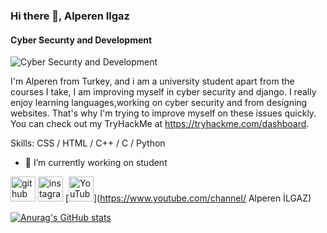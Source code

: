 ### Hi there 👋, Alperen Ilgaz
#### Cyber Securıty and  Development
![Cyber Securıty and  Development](https://encrypted-tbn0.gstatic.com/images?q=tbn:ANd9GcRpS471QPhjazYp4R7N2t6hQoytAZBAgU8pkw&usqp=CAU)

I'm Alperen from Turkey, and i am a university student apart from the courses I take, I am improving myself in cyber security and django. I really enjoy learning languages,working on cyber security and from designing websites. That's why I'm trying to improve myself on these issues quickly. You can check out my TryHackMe at https://tryhackme.com/dashboard.

Skills: CSS / HTML  / C++ / C / Python

- 🔭 I’m currently working on student 


[<img src='https://cdn.jsdelivr.net/npm/simple-icons@3.0.1/icons/github.svg' alt='github' height='40'>](https://github.com/alperenilgaz)  [<img src='https://cdn.jsdelivr.net/npm/simple-icons@3.0.1/icons/instagram.svg' alt='instagram' height='40'>](https://www.instagram.com/alperenilgazz/)  [<img src='https://cdn.jsdelivr.net/npm/simple-icons@3.0.1/icons/youtube.svg' alt='YouTube' height='40'>](https://www.youtube.com/channel/ Alperen İLGAZ)  



[![Anurag's GitHub stats](https://github-readme-stats.vercel.app/api?username=alperenilgaz)](https://github.com/anuraghazra/github-readme-stats)
